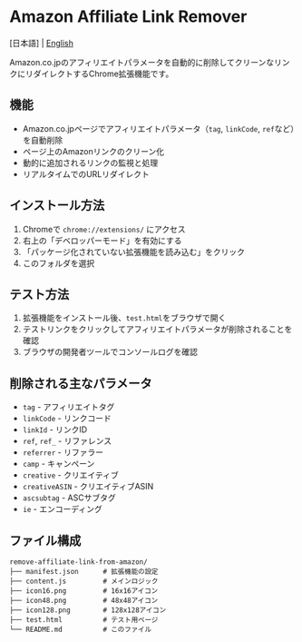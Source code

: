 # Amazon Affiliate Link Remover

[日本語] | [English](./README_EN.md)

Amazon.co.jpのアフィリエイトパラメータを自動的に削除してクリーンなリンクにリダイレクトするChrome拡張機能です。

## 機能

- Amazon.co.jpページでアフィリエイトパラメータ（`tag`, `linkCode`, `ref`など）を自動削除
- ページ上のAmazonリンクのクリーン化
- 動的に追加されるリンクの監視と処理
- リアルタイムでのURLリダイレクト

## インストール方法

1. Chromeで `chrome://extensions/` にアクセス
2. 右上の「デベロッパーモード」を有効にする
3. 「パッケージ化されていない拡張機能を読み込む」をクリック
4. このフォルダを選択

## テスト方法

1. 拡張機能をインストール後、`test.html`をブラウザで開く
2. テストリンクをクリックしてアフィリエイトパラメータが削除されることを確認
3. ブラウザの開発者ツールでコンソールログを確認

## 削除される主なパラメータ

- `tag` - アフィリエイトタグ
- `linkCode` - リンクコード
- `linkId` - リンクID
- `ref`, `ref_` - リファレンス
- `referrer` - リファラー
- `camp` - キャンペーン
- `creative` - クリエイティブ
- `creativeASIN` - クリエイティブASIN
- `ascsubtag` - ASCサブタグ
- `ie` - エンコーディング

## ファイル構成

```
remove-affiliate-link-from-amazon/
├── manifest.json      # 拡張機能の設定
├── content.js         # メインロジック
├── icon16.png         # 16x16アイコン
├── icon48.png         # 48x48アイコン
├── icon128.png        # 128x128アイコン
├── test.html          # テスト用ページ
└── README.md          # このファイル
```
